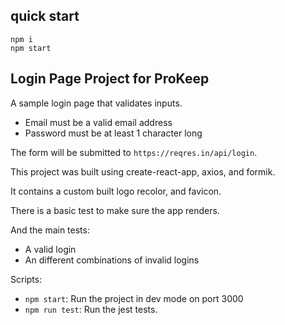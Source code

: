 ## quick start
```
npm i
npm start
```

## Login Page Project for ProKeep

A sample login page that validates inputs.

- Email must be a valid email address
- Password must be at least 1 character long

The form will be submitted to `https://reqres.in/api/login`.

This project was built using create-react-app, axios, and formik. 

It contains a custom built logo recolor, and favicon.

There is a basic test to make sure the app renders. 

And the main tests:

- A valid login
- An different combinations of invalid logins


Scripts:

- `npm start`: Run the project in dev mode on port 3000
- `npm run test`: Run the jest tests.
